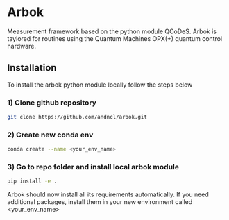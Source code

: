 # Arbok
Measurement framework based on the python module QCoDeS. Arbok is taylored for routines 
using the Quantum Machines OPX(+) quantum control hardware.

## Installation 
To install the arbok python module locally follow the steps below

### 1) Clone github repository
```bash
git clone https://github.com/andncl/arbok.git
```

### 2) Create new conda env 

```bash
conda create --name <your_env_name>
```

### 3) Go to repo folder and install local arbok module

```bash
pip install -e .
```
Arbok should now install all its requirements automatically. If you need additional
packages, install them in your new environment called <your_env_name>